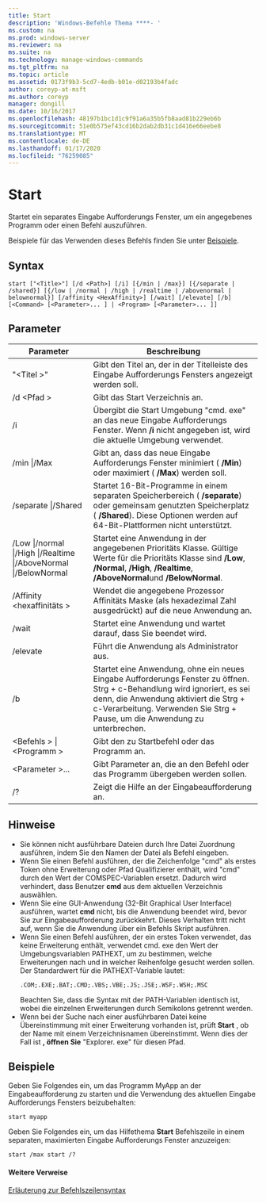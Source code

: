 ```yaml
---
title: Start
description: 'Windows-Befehle Thema ****- '
ms.custom: na
ms.prod: windows-server
ms.reviewer: na
ms.suite: na
ms.technology: manage-windows-commands
ms.tgt_pltfrm: na
ms.topic: article
ms.assetid: 0173f9b3-5cd7-4edb-b01e-d02193b4fadc
author: coreyp-at-msft
ms.author: coreyp
manager: dongill
ms.date: 10/16/2017
ms.openlocfilehash: 48197b1bc1d1c9f91a6a35b5fb8aad81b229eb6b
ms.sourcegitcommit: 51e0b575ef43cd16b2dab2db31c1d416e66eebe8
ms.translationtype: MT
ms.contentlocale: de-DE
ms.lasthandoff: 01/17/2020
ms.locfileid: "76259085"
---
```

# <a name="start"></a>Start



Startet ein separates Eingabe Aufforderungs Fenster, um ein angegebenes Programm oder einen Befehl auszuführen.

Beispiele für das Verwenden dieses Befehls finden Sie unter [Beispiele](#BKMK_examples).

## <a name="syntax"></a>Syntax

```
start ["<Title>"] [/d <Path>] [/i] [{/min | /max}] [{/separate | /shared}] [{/low | /normal | /high | /realtime | /abovenormal | belownormal}] [/affinity <HexAffinity>] [/wait] [/elevate] [/b] [<Command> [<Parameter>... ] | <Program> [<Parameter>... ]]
```

## <a name="parameters"></a>Parameter

|Parameter|Beschreibung|
|---------|-----------|
|"\<Titel >"|Gibt den Titel an, der in der Titelleiste des Eingabe Aufforderungs Fensters angezeigt werden soll.|
|/d \<Pfad >|Gibt das Start Verzeichnis an.|
|/i|Übergibt die Start Umgebung "cmd. exe" an das neue Eingabe Aufforderungs Fenster. Wenn **/i** nicht angegeben ist, wird die aktuelle Umgebung verwendet.|
|/min \|/Max|Gibt an, dass das neue Eingabe Aufforderungs Fenster minimiert ( **/Min**) oder maximiert ( **/Max**) werden soll.|
|/separate \|/Shared|Startet 16-Bit-Programme in einem separaten Speicherbereich ( **/separate**) oder gemeinsam genutzten Speicherplatz ( **/Shared**). Diese Optionen werden auf 64-Bit-Plattformen nicht unterstützt.|
|/Low \|/normal \|/High \|/Realtime \|/AboveNormal \|/BelowNormal|Startet eine Anwendung in der angegebenen Prioritäts Klasse. Gültige Werte für die Prioritäts Klasse sind **/Low**, **/Normal**, **/High**, **/Realtime**, **/AboveNormal**und **/BelowNormal**.|
|/Affinity \<hexaffinitäts >|Wendet die angegebene Prozessor Affinitäts Maske (als hexadezimal Zahl ausgedrückt) auf die neue Anwendung an.|
|/wait|Startet eine Anwendung und wartet darauf, dass Sie beendet wird.|
|/elevate|Führt die Anwendung als Administrator aus.|
|/b|Startet eine Anwendung, ohne ein neues Eingabe Aufforderungs Fenster zu öffnen. Strg + c-Behandlung wird ignoriert, es sei denn, die Anwendung aktiviert die Strg + c-Verarbeitung. Verwenden Sie Strg + Pause, um die Anwendung zu unterbrechen.|
|\<Befehls > \| \<Programm >|Gibt den zu Startbefehl oder das Programm an.|
|\<Parameter >...|Gibt Parameter an, die an den Befehl oder das Programm übergeben werden sollen.|
|/?|Zeigt die Hilfe an der Eingabeaufforderung an.|

## <a name="remarks"></a>Hinweise

- Sie können nicht ausführbare Dateien durch Ihre Datei Zuordnung ausführen, indem Sie den Namen der Datei als Befehl eingeben.
- Wenn Sie einen Befehl ausführen, der die Zeichenfolge "cmd" als erstes Token ohne Erweiterung oder Pfad Qualifizierer enthält, wird "cmd" durch den Wert der COMSPEC-Variablen ersetzt. Dadurch wird verhindert, dass Benutzer **cmd** aus dem aktuellen Verzeichnis auswählen.
- Wenn Sie eine GUI-Anwendung (32-Bit Graphical User Interface) ausführen, wartet **cmd** nicht, bis die Anwendung beendet wird, bevor Sie zur Eingabeaufforderung zurückkehrt. Dieses Verhalten tritt nicht auf, wenn Sie die Anwendung über ein Befehls Skript ausführen.
- Wenn Sie einen Befehl ausführen, der ein erstes Token verwendet, das keine Erweiterung enthält, verwendet cmd. exe den Wert der Umgebungsvariablen PATHEXT, um zu bestimmen, welche Erweiterungen nach und in welcher Reihenfolge gesucht werden sollen. Der Standardwert für die PATHEXT-Variable lautet:  
  ```
  .COM;.EXE;.BAT;.CMD;.VBS;.VBE;.JS;.JSE;.WSF;.WSH;.MSC 
  ```  
  Beachten Sie, dass die Syntax mit der PATH-Variablen identisch ist, wobei die einzelnen Erweiterungen durch Semikolons getrennt werden.
- Wenn bei der Suche nach einer ausführbaren Datei keine Übereinstimmung mit einer Erweiterung vorhanden ist, prüft **Start** , ob der Name mit einem Verzeichnisnamen übereinstimmt. Wenn dies der Fall ist **, öffnen Sie** "Explorer. exe" für diesen Pfad.

## <a name="BKMK_examples"></a>Beispiele

Geben Sie Folgendes ein, um das Programm MyApp an der Eingabeaufforderung zu starten und die Verwendung des aktuellen Eingabe Aufforderungs Fensters beizubehalten:
```
start myapp 
```
Geben Sie Folgendes ein, um das Hilfethema **Start** Befehlszeile in einem separaten, maximierten Eingabe Aufforderungs Fenster anzuzeigen:
```
start /max start /?
```

#### <a name="additional-references"></a>Weitere Verweise

[Erläuterung zur Befehlszeilensyntax](command-line-syntax-key.md)
